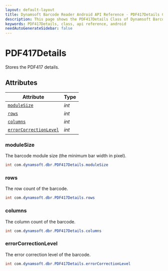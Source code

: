 ```yaml
---
layout: default-layout
title: Dynamsoft Barcode Reader Android API Reference - PDF417Details Class
description: This page shows the PDF417Details Class of Dynamsoft Barcode Reader for Android SDK.
keywords: PDF417Details, class, api reference, android
needAutoGenerateSidebar: false
---
```



# PDF417Details

Stores the PDF417 details.
  
## Attributes
  
| Attribute | Type |
|---------- | ---- |
| [`moduleSize`](#modulesize) | *int* |
| [`rows`](#rows) | *int* |
| [`columns`](#columns) | *int* |
| [`errorCorrectionLevel`](#errorcorrectionlevel) | *int* |


### moduleSize

The barcode module size (the minimum bar width in pixel).

```java
int com.dynamsoft.dbr.PDF417Details.moduleSize
```

### rows

The row count of the barcode.

```java
int com.dynamsoft.dbr.PDF417Details.rows
```

### columns

The column count of the barcode.

```java
int com.dynamsoft.dbr.PDF417Details.columns
```

### errorCorrectionLevel

The error correction level of the barcode.

```java
int com.dynamsoft.dbr.PDF417Details.errorCorrectionLevel
```
